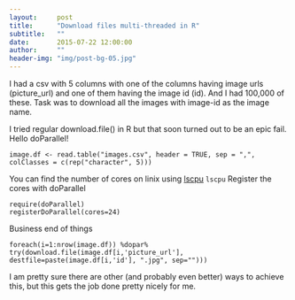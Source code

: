 ```yaml
---
layout:     post
title:      "Download files multi-threaded in R"
subtitle:   ""
date:       2015-07-22 12:00:00
author:     ""
header-img: "img/post-bg-05.jpg"
---
```


I had a csv with 5 columns with one of the columns having image urls (picture_url) and one of them having the image id (id).
And I had 100,000 of these.
Task was to download all the images with image-id as the image name.

I tried regular download.file() in R but that soon turned out to be an epic fail.
Hello doParallel!

```
image.df <- read.table("images.csv", header = TRUE, sep = ",", colClasses = c(rep("character", 5)))
```

You can find the number of cores on linix using [lscpu](http://manpages.ubuntu.com/manpages/saucy/man1/lscpu.1.html) ```lscpu```
Register the cores with doParallel

```
require(doParallel)
registerDoParallel(cores=24)
```

Business end of things

```
foreach(i=1:nrow(image.df)) %dopar% try(download.file(image.df[i,'picture_url'], destfile=paste(image.df[i,'id'], ".jpg", sep="")))
```

I am pretty sure there are other (and probably even better) ways to achieve this, but this gets the job done pretty nicely for me.
